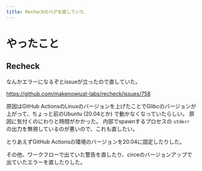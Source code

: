 ```yaml
---
title: Recheckのバグを直していた
---
```


# やったこと

## Recheck

なんかエラーになるぞとissueが立ったので直していた。

<https://github.com/makenowjust-labs/recheck/issues/758>

原因はGitHub ActionsのLinuxのバージョンを上げたことでGlibcのバージョンが上がって、ちょっと前のUbuntu (20.04とか) で動かなくなっていたらしい。
原因に気付くのにわりと時間がかかった。
内部でspawnするプロセスの `stderr` の出力を無視しているのが悪いので、これも直したい。

とりあえずGitHub Actionsの環境のバージョンを20.04に固定したりした。

その他、ワークフローで出ていた警告を直したり、circeのバージョンアップで出ていたエラーを直したりした。
